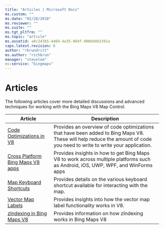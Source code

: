 ```yaml
---
title: "Articles | Microsoft Docs"
ms.custom: ""
ms.date: "02/28/2018"
ms.reviewer: ""
ms.suite: ""
ms.tgt_pltfrm: ""
ms.topic: "article"
ms.assetid: a8c243b5-4469-4a35-984f-900bb0b3391a
caps.latest.revision: 6
author: "rbrundritt"
ms.author: "richbrun"
manager: "stevelom"
ms:service: "bingmaps"
---
```

# Articles
The following articles cover more detailed discussions and advanced techniques for working with the Bing Maps V8 Map Control.

 Article                                                 | Description
---------------------------------------------------------|--------------------
[Code Optimizations in V8](../v8-web-control/code-optimizations-in-v8.md) | Provides an overview of code optimizations that have been added to Bing Maps V8. These will help reduce the amount of code you need to write to write your application.
[Cross Platform Bing Maps V8 apps](../v8-web-control/cross-platform-bing-maps-v8-apps.md) | Provides insights in how to get Bing Maps V8 to work across multiple platforms such as Android, iOS, UWP, WPF, and WinForms apps
 [Map Keyboard Shortcuts](../v8-web-control/map-keyboard-shortcuts.md) | Provides details on the various keyboard shortcut available for interacting with the map.
 [Vector Map Labels](../v8-web-control/vector-map-labels.md)           | Provides insights into how the vector map label functionality works in V8.
 [zIndexing in Bing Maps V8](../v8-web-control/zindexing-in-bing-maps-v8.md) | Provides information on how zIndexing works in Bing Maps V8
